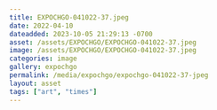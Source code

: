 ```yaml
---
title: EXPOCHGO-041022-37.jpeg
date: 2022-04-10
dateadded: 2023-10-05 21:29:13 -0700
asset: /assets/EXPOCHGO/EXPOCHGO-041022-37.jpeg
image: /assets/EXPOCHGO/EXPOCHGO-041022-37.jpeg
categories: image
gallery: expochgo
permalink: /media/expochgo/expochgo-041022-37-jpeg
layout: asset
tags: ["art", "times"]
--- 
```

